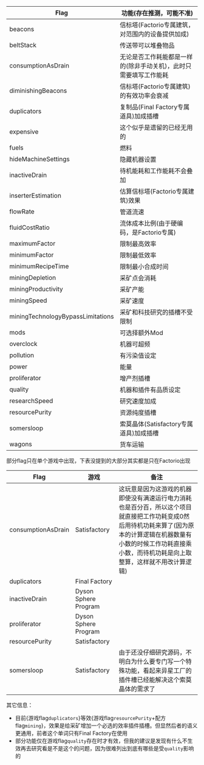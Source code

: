 | Flag                              | 功能(存在推测，可能不准)                     |
|-----------------------------------|-----------------------------------|
| beacons                           | 信标塔(Factorio专属建筑，对范围内的设备提供加成)     |
| beltStack                         | 传送带可以堆叠物品                         |
| consumptionAsDrain                | 无论是否工作耗能都是一样的(除非手动关机)，此时只需要填写工作能耗 |
| diminishingBeacons                | 信标塔(Factorio专属建筑)的有效功率会衰减         |
| duplicators                       | 复制品(Final Factory专属道具)加成插槽        |
| expensive                         | 这个似乎是遗留的已经无用的                     |
| fuels                             | 燃料                                |
| hideMachineSettings               | 隐藏机器设置                            |
| inactiveDrain                     | 待机能耗和工作能耗不会叠加                     |
| inserterEstimation                | 估算信标塔(Factorio专属建筑)效果             |
| flowRate                          | 管道流速                              |
| fluidCostRatio                    | 流体成本比例(由于硬编码，是Factorio专属)         |
| maximumFactor                     | 限制最高效率                            |
| minimumFactor                     | 限制最低效率                            |
| minimumRecipeTime                 | 限制最小合成时间                          |
| miningDepletion                   | 采矿点会消耗                            |
| miningProductivity                | 采矿产能                              |
| miningSpeed                       | 采矿速度                              |
| miningTechnologyBypassLimitations | 采矿和科技研究的插槽不受限制                    |
| mods                              | 可选择额外Mod                          |
| overclock                         | 机器可超频                             |
| pollution                         | 有污染值设定                            |
| power                             | 能量                                |
| proliferator                      | 增产剂插槽                             |
| quality                           | 机器和插件有品质设定                        |
| researchSpeed                     | 研究速度加成                            |
| resourcePurity                    | 资源纯度插槽                            |
| somersloop                        | 索莫晶体(Satisfactory专属道具)加成插槽        |
| wagons                            | 货车运输                              |

部分flag只在单个游戏中出现，下表没提到的大部分其实都是只在Factorio出现

| Flag               | 游戏                   | 备注                                                                                                              |
|--------------------|----------------------|-----------------------------------------------------------------------------------------------------------------|
| consumptionAsDrain | Satisfactory         | 这玩意是因为这游戏的机器即使没有满速运行电力消耗也是百分百，所以这个项目就直接把工作功耗变成0然后用待机功耗来算了(因为原本的计算逻辑在机器数量有小数的时候工作功耗直接乘小数，而待机功耗是向上取整算，这样就不用改计算逻辑) |
| duplicators        | Final Factory        |                                                                                                                 |
| inactiveDrain      | Dyson Sphere Program |                                                                                                                 |
| proliferator       | Dyson Sphere Program |                                                                                                                 |
| resourcePurity     | Satisfactory         |                                                                                                                 |
| somersloop         | Satisfactory         | 由于还没仔细研究源码，不明白为什么要专门写一个特殊功能，看起来异星工厂的插件槽已经能解决这个索莫晶体的需求了                                                          |

其它信息：

- 目前{游戏flag`duplicators`}等效{游戏flag`resourcePurity`+配方flag`mining`}，效果是给采矿增加一个必选的效率插件插槽。但显然后者的语义更通用，前者这个单词只有Final Factory在使用
- 部分功能仅在游戏flag`quality`存在时才有效，但我的建议是发现有什么不生效再去研究看是不是这个的问题，因为很难列出到底有哪些是受`quality`影响的
